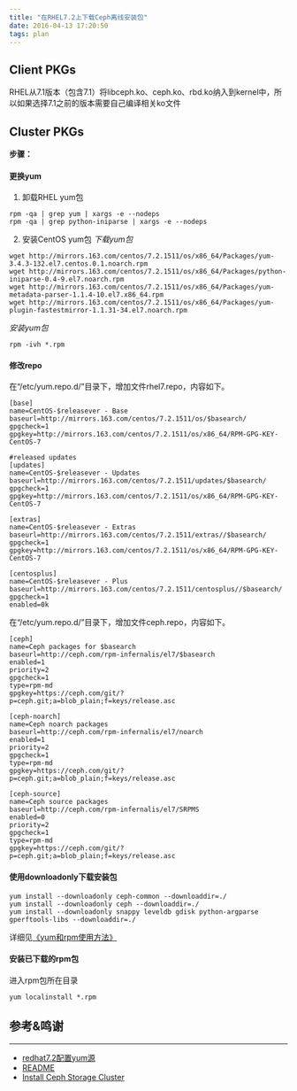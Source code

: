 ```yaml
---
title: "在RHEL7.2上下载Ceph离线安装包"
date: 2016-04-13 17:20:50
tags: plan
---
```


## Client PKGs

RHEL从7.1版本（包含7.1）将libceph.ko、ceph.ko、rbd.ko纳入到kernel中，所以如果选择7.1之前的版本需要自己编译相关ko文件


## Cluster PKGs

**步骤：**

#### 更换yum
1. 卸载RHEL yum包
```shell
rpm -qa | grep yum | xargs -e --nodeps
rpm -qa | grep python-iniparse | xargs -e --nodeps
```
2. 安装CentOS yum包
*下载yum包*
```shell
wget http://mirrors.163.com/centos/7.2.1511/os/x86_64/Packages/yum-3.4.3-132.el7.centos.0.1.noarch.rpm
wget http://mirrors.163.com/centos/7.2.1511/os/x86_64/Packages/python-iniparse-0.4-9.el7.noarch.rpm   
wget http://mirrors.163.com/centos/7.2.1511/os/x86_64/Packages/yum-metadata-parser-1.1.4-10.el7.x86_64.rpm 
wget http://mirrors.163.com/centos/7.2.1511/os/x86_64/Packages/yum-plugin-fastestmirror-1.1.31-34.el7.noarch.rpm
```
*安装yum包*
```shell
rpm -ivh *.rpm
```

#### 修改repo
在“/etc/yum.repo.d/”目录下，增加文件rhel7.repo，内容如下。
```shell
[base]
name=CentOS-$releasever - Base
baseurl=http://mirrors.163.com/centos/7.2.1511/os/$basearch/
gpgcheck=1
gpgkey=http://mirrors.163.com/centos/7.2.1511/os/x86_64/RPM-GPG-KEY-CentOS-7

#released updates
[updates]
name=CentOS-$releasever - Updates
baseurl=http://mirrors.163.com/centos/7.2.1511/updates/$basearch/
gpgcheck=1
gpgkey=http://mirrors.163.com/centos/7.2.1511/os/x86_64/RPM-GPG-KEY-CentOS-7

[extras]
name=CentOS-$releasever - Extras
baseurl=http://mirrors.163.com/centos/7.2.1511/extras//$basearch/
gpgcheck=1
gpgkey=http://mirrors.163.com/centos/7.2.1511/os/x86_64/RPM-GPG-KEY-CentOS-7

[centosplus]
name=CentOS-$releasever - Plus
baseurl=http://mirrors.163.com/centos/7.2.1511/centosplus//$basearch/
gpgcheck=1
enabled=0k
```
在“/etc/yum.repo.d/”目录下，增加文件ceph.repo，内容如下。
```shell
[ceph]
name=Ceph packages for $basearch
baseurl=http://ceph.com/rpm-infernalis/el7/$basearch
enabled=1
priority=2
gpgcheck=1
type=rpm-md
gpgkey=https://ceph.com/git/?p=ceph.git;a=blob_plain;f=keys/release.asc

[ceph-noarch]
name=Ceph noarch packages
baseurl=http://ceph.com/rpm-infernalis/el7/noarch
enabled=1
priority=2
gpgcheck=1
type=rpm-md
gpgkey=https://ceph.com/git/?p=ceph.git;a=blob_plain;f=keys/release.asc

[ceph-source]
name=Ceph source packages
baseurl=http://ceph.com/rpm-infernalis/el7/SRPMS
enabled=0
priority=2
gpgcheck=1
type=rpm-md
gpgkey=https://ceph.com/git/?p=ceph.git;a=blob_plain;f=keys/release.asc
```

#### 使用downloadonly下载安装包
```shell
yum install --downloadonly ceph-common --downloaddir=./
yum install --downloadonly ceph --downloaddir=./
yum install --downloadonly snappy leveldb gdisk python-argparse gperftools-libs --downloaddir=./
```
详细见[《yum和rpm使用方法》](http://zhoubofsy.github.io/2016/04/13/yum-rpm-usage-md/)

#### 安装已下载的rpm包

进入rpm包所在目录
```shell
yum localinstall *.rpm
```

## 参考&鸣谢
---
* [redhat7.2配置yum源](http://blog.csdn.net/wylfengyujiancheng/article/details/50418930)
* [README](https://github.com/ceph/ceph-kmod-rpm)
* [Install Ceph Storage Cluster](http://docs.ceph.com/docs/infernalis/install/install-storage-cluster/)

